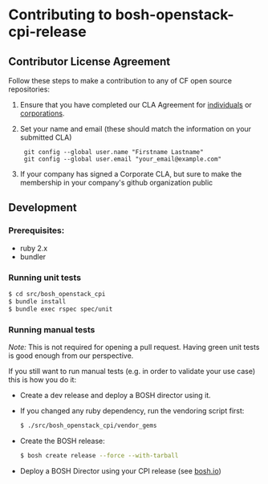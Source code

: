 # Contributing to bosh-openstack-cpi-release

## Contributor License Agreement

Follow these steps to make a contribution to any of CF open source repositories:

1. Ensure that you have completed our CLA Agreement for
   [individuals](http://cloudfoundry.org/pdfs/CFF_Individual_CLA.pdf) or
   [corporations](http://cloudfoundry.org/pdfs/CFF_Corporate_CLA.pdf).

1. Set your name and email (these should match the information on your submitted CLA)

        git config --global user.name "Firstname Lastname"
        git config --global user.email "your_email@example.com"

1. If your company has signed a Corporate CLA, but sure to make the membership in your company's github organization public


## Development

### Prerequisites:
- ruby 2.x
- bundler

### Running unit tests
```bash
$ cd src/bosh_openstack_cpi
$ bundle install
$ bundle exec rspec spec/unit
```

### Running manual tests
*Note:* This is not required for opening a pull request. Having green unit tests is good enough from our perspective.

If you still want to run manual tests (e.g. in order to validate your use case) this is how you do it: 

- Create a dev release and deploy a BOSH director using it. 
 
- If you changed any ruby dependency, run the vendoring script first:
    
    ```bash
    $ ./src/bosh_openstack_cpi/vendor_gems
    ```

- Create the BOSH release:

    ```bash
    $ bosh create release --force --with-tarball
    ```

- Deploy a BOSH Director using your CPI release (see [bosh.io](http://bosh.io/docs/init-openstack.html#create-manifest))

